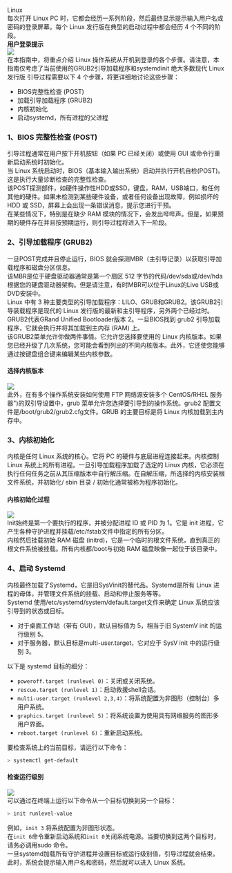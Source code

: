 Linux<br />每次打开 Linux PC 时，它都会经历一系列阶段，然后最终显示提示输入用户名或密码的登录屏幕。每个 Linux 发行版在典型的启动过程中都会经历 4 个不同的阶段。<br />**用户登录提示**<br />![](https://cdn.nlark.com/yuque/0/2022/jpeg/396745/1671254056068-3ec8b634-d451-4c01-adda-8d6c81ee65cb.jpeg#averageHue=%23060606&clientId=u7e157960-20eb-4&from=paste&id=ue3f00f5a&originHeight=122&originWidth=439&originalType=url&ratio=1&rotation=0&showTitle=false&status=done&style=none&taskId=u7249c831-08bb-4ad1-afef-a5b3952e23b&title=)<br />在本指南中，将重点介绍 Linux 操作系统从开机到登录的各个步骤。请注意，本指南仅考虑了当前使用的GRUB2引导加载程序和systemdinit 绝大多数现代 Linux 发行版 引导过程需要以下 4 个步骤，将更详细地讨论这些步骤：

- BIOS完整性检查 (POST)
- 加载引导加载程序 (GRUB2)
- 内核初始化
- 启动systemd，所有进程的父进程
<a name="JFx8U"></a>
### 1、BIOS 完整性检查 (POST)
引导过程通常在用户按下开机按钮（如果 PC 已经关闭）或使用 GUI 或命令行重新启动系统时初始化。<br />当 Linux 系统启动时，BIOS（基本输入输出系统）启动并执行开机自检(POST)。这是执行大量诊断检查的完整性检查。<br />该POST探测部件，如硬件操作性HDD或SSD，键盘，RAM，USB端口，和任何其他的硬件。如果未检测到某些硬件设备，或者任何设备出现故障，例如损坏的 HDD 或 SSD，屏幕上会出现一条错误消息，提示您进行干预。<br />在某些情况下，特别是在缺少 RAM 模块的情况下，会发出哔哔声。但是，如果预期的硬件存在并且按预期运行，则引导过程将进入下一阶段。
<a name="LmF3i"></a>
### 2、引导加载程序 (GRUB2)
一旦POST完成并且停止运行，BIOS 就会探测MBR（主引导记录）以获取引导加载程序和磁盘分区信息。<br />该MBR是位于硬盘驱动器通常是第一个扇区 512 字节的代码/dev/sda或/dev/hda根据您的硬盘驱动器架构。但是请注意，有时MBR可以位于Linux的Live USB或DVD安装中。<br />Linux 中有 3 种主要类型的引导加载程序：LILO、GRUB和GRUB2。该GRUB2引导装载程序是现代的 Linux 发行版的最新和主引导程序，另外两个已经过时。<br />GRUB2代表GRand Unified Bootloader版本 2。一旦BIOS找到 grub2 引导加载程序，它就会执行并将其加载到主内存 (RAM) 上。<br />该GRUB2菜单允许你做两件事情。它允许您选择要使用的 Linux 内核版本。如果您已经升级了几次系统，您可能会看到列出的不同内核版本。此外，它还使您能够通过按键盘组合键来编辑某些内核参数。
<a name="XnCXu"></a>
#### 选择内核版本
![](https://cdn.nlark.com/yuque/0/2022/jpeg/396745/1671254056019-6261ee6b-34df-4be3-9913-9e7f3048a4ff.jpeg#averageHue=%23080808&clientId=u7e157960-20eb-4&from=paste&id=uf383e1f0&originHeight=400&originWidth=720&originalType=url&ratio=1&rotation=0&showTitle=false&status=done&style=none&taskId=u5e198dd3-f1f4-4559-9a10-524b99cf035&title=)<br />此外，在有多个操作系统安装如何使用 FTP 网络源安装多个 CentOS/RHEL 服务器")的双引导设置中，grub 菜单允许您选择要引导到的操作系统。grub2 配置文件是/boot/grub2/grub2.cfg文件。GRUB 的主要目标是将 Linux 内核加载到主内存中。
<a name="KG9Hm"></a>
### 3、内核初始化
内核是任何 Linux 系统的核心。它将 PC 的硬件与底层进程连接起来。内核控制 Linux 系统上的所有进程。一旦引导加载程序加载了选定的 Linux 内核，它必须在执行任何任务之前从其压缩版本中自行解压缩。在自解压缩，所选择的内核安装根文件系统，并初始化/ sbin 目录 / 初始化通常被称为程序初始化。
<a name="dYWyK"></a>
#### 内核初始化过程
![](https://cdn.nlark.com/yuque/0/2022/jpeg/396745/1671254056088-ee5dad1f-26fe-4aad-9967-aa9eb71a3eef.jpeg#averageHue=%23111111&clientId=u7e157960-20eb-4&from=paste&id=ued24714b&originHeight=600&originWidth=800&originalType=url&ratio=1&rotation=0&showTitle=false&status=done&style=none&taskId=u8a81f7ad-63b6-4d5e-8823-d767625825e&title=)<br />Init始终是第一个要执行的程序，并被分配进程 ID 或 PID 为 1。它是 init 进程，它产生各种守护进程并挂载/etc/fstab文件中指定的所有分区。<br />内核然后挂载初始 RAM 磁盘 (initrd)，它是一个临时的根文件系统，直到真正的根文件系统被挂载。所有内核都/boot与初始 RAM 磁盘映像一起位于该目录中。
<a name="ogYZd"></a>
### 4、启动 Systemd
内核最终加载了Systemd，它是旧SysVinit的替代品。Systemd是所有 Linux 进程的母体，并管理文件系统的挂载、启动和停止服务等等。<br />Systemd 使用/etc/systemd/system/default.target文件来确定 Linux 系统应该引导到的状态或目标。

- 对于桌面工作站（带有 GUI），默认目标值为 5，相当于旧 SystemV init 的运行级别 5。
- 对于服务器，默认目标是multi-user.target，它对应于 SysV init 中的运行级别 3。

以下是 systemd 目标的细分：

- `poweroff.target (runlevel 0)`：关闭或关闭系统。
- `rescue.target (runlevel 1)`：启动救援shell会话。
- `multi-user.target (runlevel 2,3,4)`：将系统配置为非图形（控制台）多用户系统。
- `graphics.target (runlevel 5)`：将系统设置为使用具有网络服务的图形多用户界面。
- `reboot.target (runlevel 6)`：重新启动系统。

要检查系统上的当前目标，请运行以下命令：
```bash
> systemctl get-default
```
<a name="ZosYu"></a>
#### 检查运行级别
![](https://cdn.nlark.com/yuque/0/2022/jpeg/396745/1671254056031-1f0d4723-dcec-490e-adfc-0441029fbc0e.jpeg#averageHue=%23070606&clientId=u7e157960-20eb-4&from=paste&id=u5e9bd71e&originHeight=82&originWidth=356&originalType=url&ratio=1&rotation=0&showTitle=false&status=done&style=none&taskId=u4da643e6-6022-4873-bcd4-72ede396c0c&title=)<br />可以通过在终端上运行以下命令从一个目标切换到另一个目标：
```bash
> init runlevel-value
```
例如，`init 3` 将系统配置为非图形状态。<br />在`init 6`命令重新启动系统和`init 0`关闭系统电源。当要切换到这两个目标时，请务必调用sudo 命令。<br />一旦systemd加载所有守护进程并设置目标或运行级别值，引导过程就会结束。此时，系统会提示输入用户名和密码，然后就可以进入 Linux 系统。
